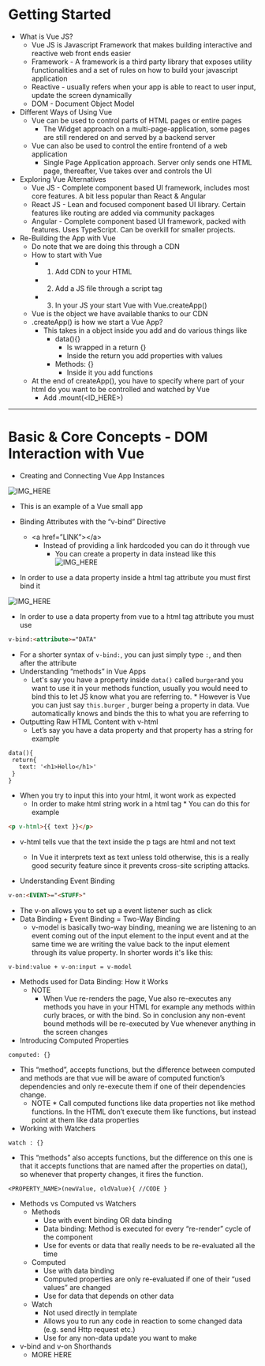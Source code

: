 # Getting Started

* What is Vue JS?
  * Vue JS is Javascript Framework that makes building interactive and reactive web front ends easier
  * Framework - A framework is a third party library that exposes utility functionalities and a set of rules on how to build your javascript application
  * Reactive - usually refers when your app is able to react to user input, update the screen dynamically
  * DOM - Document Object Model
* Different Ways of Using Vue
  * Vue can be used to control parts of HTML pages or entire pages
    * The Widget approach on a multi-page-application, some pages are still rendered on and served by a backend server
  * Vue can also be used to control the entire frontend of a web application
    * Single Page Application approach. Server only sends one HTML page, thereafter, Vue takes over and controls the UI
* Exploring Vue Alternatives
  * Vue JS - Complete component based UI framework, includes most core features. A bit less popular than React & Angular
  * React JS - Lean and focused component based UI library. Certain features like routing are added via community packages
  * Angular - Complete component based UI framework, packed with features. Uses TypeScript. Can be overkill for smaller projects.
* Re-Building the App with Vue
  * Do note that we are doing this through a CDN
  * How to start with Vue
    * 1. Add CDN to your HTML
    * 2. Add a JS file through a script tag
    * 3. In your JS your start Vue with Vue.createApp()
  * Vue is the object we have available thanks to our CDN
  * .createApp() is how we start a Vue App?
    * This takes in a object inside you add and do various things like
      * data(){}
        * Is wrapped in a return {}
        * Inside the return you add properties with  values
      * Methods: {}
        * Inside it you add functions
  * At the end of createApp(), you have to specify where part of your html do you want to be controlled and watched by Vue
    * Add .mount(&lt;ID_HERE>)

---

# Basic & Core Concepts - DOM Interaction with Vue

* Creating and Connecting Vue App Instances

![IMG_HERE](images/image1.png "image_tooltip")

* This is an example of a Vue small app

* Binding Attributes with the “v-bind” Directive
  * &lt;a href=”LINK”>&lt;/a>
    * Instead of providing a link hardcoded you can do it through vue
      * You can create a property in data instead like this
![IMG_HERE](images/image2.png "image_tooltip")

* In order to use a data property inside a html tag attribute you must first bind it

![IMG_HERE](images/image3.png "image_tooltip")

* In order to use a data property from vue to a html tag attribute you must use

```HTML
v-bind:<attribute>="DATA"
```

* For a shorter syntax of `v-bind:`, you can just simply type `:`, and then after the attribute
* Understanding “methods” in Vue Apps
  * Let's say you have a property inside `data()` called `burger`and you want to use it in your methods function, usually you would need to bind this to let JS know what you are referring to.
        * However is Vue you can just say `this.burger` , burger being a property in data. Vue automatically knows and binds the this to what you are referring to
* Outputting Raw HTML Content with v-html
  * Let’s say you have a data property and that property has a string for example

 ```JS
data(){
  return{
    text: '<h1>Hello</h1>'
  }
}
```

* When you try to input this into your html, it wont work as expected
  * In order to make html string work in a html tag
        * You can do this for example

```HTML
<p v-html>{{ text }}</p>
```

* v-html tells vue that the text inside the p tags are html and not text
  * In Vue it interprets text as text unless told otherwise, this is a really good security feature since it prevents cross-site scripting attacks.

* Understanding Event Binding

```HTML
v-on:<EVENT>="<STUFF>"
```

* The v-on allows you to set up a event listener such as click
* Data Binding + Event Binding = Two-Way Binding
  * v-model is basically two-way binding, meaning we are listening to an event coming out of the input element to the input event and at the same time we are writing the value back to the input element through its value property. In shorter words it's like this:

```JS
v-bind:value + v-on:input = v-model
```

* Methods used for Data Binding: How it Works
  * NOTE
    * When Vue re-renders the page, Vue also re-executes any methods you have in your HTML for example any methods within curly braces, or with the bind. So in conclusion any non-event bound methods will be re-executed by Vue whenever anything in the screen changes
* Introducing Computed Properties

```JS
computed: {}
```

* This “method”, accepts functions, but the difference between computed and methods are that vue will be aware of computed function’s dependencies and only re-execute them if one of their dependencies change.
  * NOTE
        * Call computed functions like data properties not like method functions. In the HTML don’t execute them like functions, but instead point at them like data properties
* Working with Watchers

 ```JS
watch : {}
```

* This “methods” also accepts functions, but the difference on this one is that it accepts functions that are named after the properties on data(), so whenever that property changes, it fires the function.

```JS
<PROPERTY_NAME>(newValue, oldValue){ //CODE }
```

* Methods vs Computed vs Watchers
  * Methods
    * Use with event binding OR data binding
    * Data binding: Method is executed for every “re-render” cycle of the component
    * Use for events or data that really needs to be re-evaluated all the time
  * Computed
    * Use with data binding
    * Computed properties are only re-evaluated if one of their “used values” are changed
    * Use for data that depends on other data
  * Watch
    * Not used directly in template
    * Allows you to run any code in reaction to some changed data (e.g. send Http request etc.)
    * Use for any non-data update you want to make
* v-bind and v-on Shorthands
  * MORE HERE

